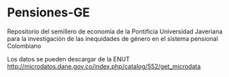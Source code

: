 # Pensiones-GE
Repositorio del semillero de economía de la Pontificia Universidad Javeriana para la investigación de las inequidades de género en el sistema pensional Colombiano 

Los datos se pueden descargar de la ENUT http://microdatos.dane.gov.co/index.php/catalog/552/get_microdata

